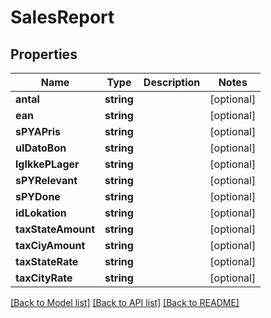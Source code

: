 # SalesReport

## Properties
Name | Type | Description | Notes
------------ | ------------- | ------------- | -------------
**antal** | **string** |  | [optional] 
**ean** | **string** |  | [optional] 
**sPYAPris** | **string** |  | [optional] 
**uIDatoBon** | **string** |  | [optional] 
**lgIkkePLager** | **string** |  | [optional] 
**sPYRelevant** | **string** |  | [optional] 
**sPYDone** | **string** |  | [optional] 
**idLokation** | **string** |  | [optional] 
**taxStateAmount** | **string** |  | [optional] 
**taxCiyAmount** | **string** |  | [optional] 
**taxStateRate** | **string** |  | [optional] 
**taxCityRate** | **string** |  | [optional] 

[[Back to Model list]](../README.md#documentation-for-models) [[Back to API list]](../README.md#documentation-for-api-endpoints) [[Back to README]](../README.md)



